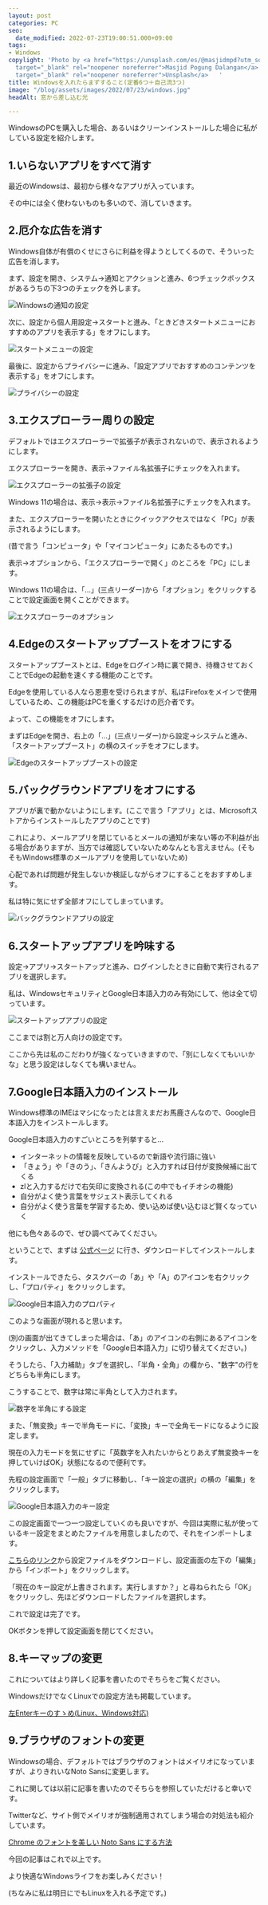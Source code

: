 ```yaml
---
layout: post
categories: PC
seo:
  date_modified: 2022-07-23T19:00:51.000+09:00
tags:
- Windows
copylight: 'Photo by <a href="https://unsplash.com/es/@masjidmpd?utm_source=unsplash&utm_medium=referral&utm_content=creditCopyText"
  target="_blank" rel="noopener noreferrer">Masjid Pogung Dalangan</a> on <a href="https://unsplash.com/?utm_source=unsplash&utm_medium=referral&utm_content=creditCopyText"
  target="_blank" rel="noopener noreferrer">Unsplash</a>   '
title: Windowsを入れたらまずすること(定番6つ＋自己流3つ)
image: "/blog/assets/images/2022/07/23/windows.jpg"
headAlt: 窓から差し込む光

---
```

WindowsのPCを購入した場合、あるいはクリーンインストールした場合に私がしている設定を紹介します。

## 1.いらないアプリをすべて消す

最近のWindowsは、最初から様々なアプリが入っています。

その中には全く使わないものも多いので、消していきます。

## 2.厄介な広告を消す

Windows自体が有償のくせにさらに利益を得ようとしてくるので、そういった広告を消します。

まず、設定を開き、システム→通知とアクションと進み、6つチェックボックスがあるうちの下3つのチェックを外します。

![Windowsの通知の設定](/blog/assets/images/2022/07/23/setting.png)

次に、設定から個人用設定→スタートと進み、「ときどきスタートメニューにおすすめのアプリを表示する」をオフにします。

![スタートメニューの設定](/blog/assets/images/2022/07/23/startmenu_setting.png)

最後に、設定からプライバシーに進み、「設定アプリでおすすめのコンテンツを表示する」をオフにします。

![プライバシーの設定](/blog/assets/images/2022/07/23/privacy_setting.jpg)

## 3.エクスプローラー周りの設定

デフォルトではエクスプローラーで拡張子が表示されないので、表示されるようにします。

エクスプローラーを開き、表示→ファイル名拡張子にチェックを入れます。

![エクスプローラーの拡張子の設定](/blog/assets/images/2022/07/23/explorer.jpg)

Windows 11の場合は、表示→表示→ファイル名拡張子にチェックを入れます。

また、エクスプローラーを開いたときにクイックアクセスではなく「PC」が表示されるようにします。

(昔で言う「コンピュータ」や「マイコンピュータ」にあたるものです。)

表示→オプションから、「エクスプローラーで開く」のところを「PC」にします。

Windows 11の場合は、「…」(三点リーダー)から「オプション」をクリックすることで設定画面を開くことができます。

![エクスプローラーのオプション](/blog/assets/images/2022/07/23/explorer_open.jpg)

## 4.Edgeのスタートアップブーストをオフにする

スタートアップブーストとは、Edgeをログイン時に裏で開き、待機させておくことでEdgeの起動を速くする機能のことです。

Edgeを使用している人なら恩恵を受けられますが、私はFirefoxをメインで使用しているため、この機能はPCを重くするだけの厄介者です。

よって、この機能をオフにします。

まずはEdgeを開き、右上の「…」(三点リーダー)から設定→システムと進み、「スタートアップブースト」の横のスイッチをオフにします。

![Edgeのスタートアップブーストの設定](/blog/assets/images/2022/07/23/startupboost.jpg)

## 5.バックグラウンドアプリをオフにする

アプリが裏で動かないようにします。(ここで言う「アプリ」とは、Microsoftストアからインストールしたアプリのことです)

これにより、メールアプリを閉じているとメールの通知が来ない等の不利益が出る場合がありますが、当方では確認していないためなんとも言えません。(そもそもWindows標準のメールアプリを使用していないため)

心配であれば問題が発生しないか検証しながらオフにすることをおすすめします。

私は特に気にせず全部オフにしてしまっています。

![バックグラウンドアプリの設定](/blog/assets/images/2022/07/23/background.jpg)

## 6.スタートアップアプリを吟味する

設定→アプリ→スタートアップと進み、ログインしたときに自動で実行されるアプリを選択します。

私は、WindowsセキュリティとGoogle日本語入力のみ有効にして、他は全て切っています。

![スタートアップアプリの設定](/blog/assets/images/2022/07/23/startup.jpg)

ここまでは割と万人向けの設定です。

ここから先は私のこだわりが強くなっていきますので、「別にしなくてもいいかな」と思う設定はしなくても構いません。

## 7.Google日本語入力のインストール

Windows標準のIMEはマシになったとは言えまだお馬鹿さんなので、Google日本語入力をインストールします。

Google日本語入力のすごいところを列挙すると…

* インターネットの情報を反映しているので新語や流行語に強い
* 「きょう」や「きのう」、「きんようび」と入力すれば日付が変換候補に出てくる
* zlと入力するだけで右矢印に変換される(この中でもイチオシの機能)
* 自分がよく使う言葉をサジェスト表示してくれる
* 自分がよく使う言葉を学習するため、使い込めば使い込むほど賢くなっていく

他にも色々あるので、ぜひ調べてみてください。

ということで、まずは <a href="https://www.google.co.jp/ime/" target="_blank" rel="noopener noreferrer">公式ページ</a> に行き、ダウンロードしてインストールします。

インストールできたら、タスクバーの「あ」や「A」のアイコンを右クリックし、「プロパティ」をクリックします。

![Google日本語入力のプロパティ](/blog/assets/images/2022/07/23/googleime.jpg)

このような画面が現れると思います。

(別の画面が出てきてしまった場合は、「あ」のアイコンの右側にあるアイコンをクリックし、入力メソッドを「Google日本語入力」に切り替えてください。)

そうしたら、「入力補助」タブを選択し、「半角・全角」の欄から、"数字"の行をどちらも半角にします。

こうすることで、数字は常に半角として入力されます。

![数字を半角にする設定](/blog/assets/images/2022/07/23/number.jpg)

また、「無変換」キーで半角モードに、「変換」キーで全角モードになるように設定します。

現在の入力モードを気にせずに「英数字を入れたいからとりあえず無変換キーを押していけばOK」状態になるので便利です。

先程の設定画面で「一般」タブに移動し、「キー設定の選択」の横の「編集」をクリックします。

![Google日本語入力のキー設定](/blog/assets/images/2022/07/23/keytable.jpg)

この設定画面で一つ一つ設定していくのも良いですが、今回は実際に私が使っているキー設定をまとめたファイルを用意しましたので、それをインポートします。

[こちらのリンク](https://drive.google.com/uc?export=download&id=1ZiSA4egVYyRjZjHNA1mQjzCmLNZoHq_u)から設定ファイルをダウンロードし、設定画面の左下の「編集」から「インポート」をクリックします。

「現在のキー設定が上書きされます。実行しますか？」と尋ねられたら「OK」をクリックし、先ほどダウンロードしたファイルを選択します。

これで設定は完了です。

OKボタンを押して設定画面を閉じてください。

## 8.キーマップの変更

これについてはより詳しく記事を書いたのでそちらをご覧ください。

WindowsだけでなくLinuxでの設定方法も掲載しています。

[左Enterキーのすゝめ(Linux、Windows対応)]({{site.baseurl}}/2022-08/left-enter)

## 9.ブラウザのフォントの変更

Windowsの場合、デフォルトではブラウザのフォントはメイリオになっていますが、よりきれいなNoto Sansに変更します。

これに関しては以前に記事を書いたのでそちらを参照していただけると幸いです。

Twitterなど、サイト側でメイリオが強制適用されてしまう場合の対処法も紹介しています。

[Chrome のフォントを美しい Noto Sans にする方法]({{site.baseurl}}/2022-05/font)

今回の記事はこれで以上です。

より快適なWindowsライフをお楽しみください！

(ちなみに私は明日にでもLinuxを入れる予定です。)